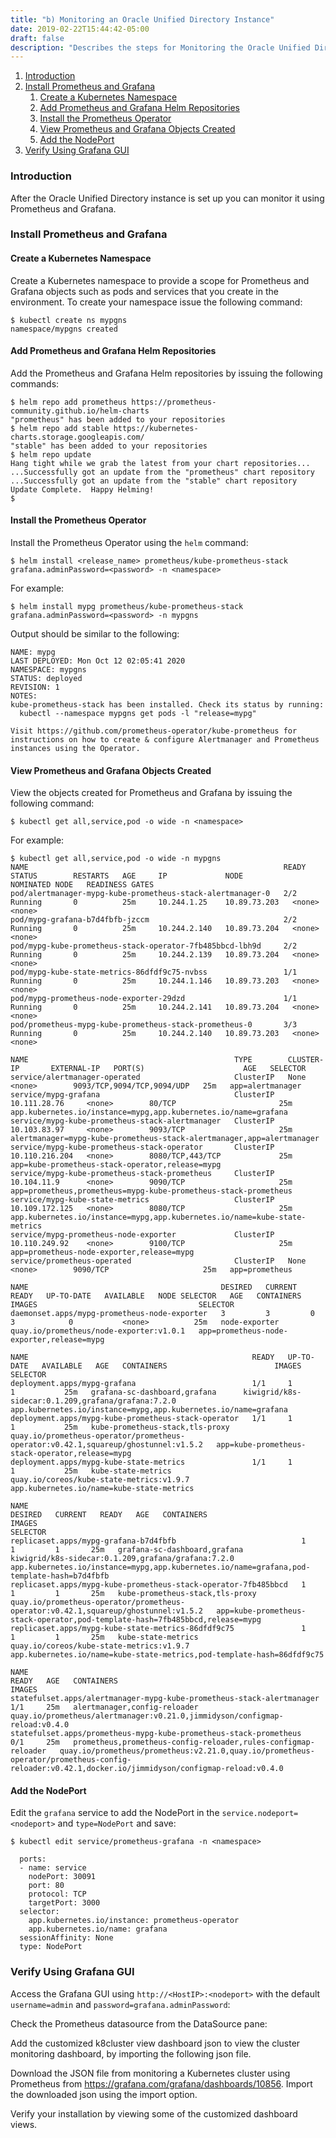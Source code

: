 ```yaml
---
title: "b) Monitoring an Oracle Unified Directory Instance"
date: 2019-02-22T15:44:42-05:00
draft: false
description: "Describes the steps for Monitoring the Oracle Unified Directory environment."
---
```


1. [Introduction](#introduction)
1. [Install Prometheus and Grafana](#install-prometheus-and-grafana)
	1. [Create a Kubernetes Namespace](#create-a-kubernetes-namespace)
	1. [Add Prometheus and Grafana Helm Repositories](#add-prometheus-and-grafana-helm-repositories)
	1. [Install the Prometheus Operator](#install-the-prometheus-operator)
	1. [View Prometheus and Grafana Objects Created](#view-prometheus-and-grafana-objects-created)
	1. [Add the NodePort](#add-the-nodeport)
1. [Verify Using Grafana GUI](#verify-using-grafana-gui)

### Introduction

After the Oracle Unified Directory instance is set up you can monitor it using Prometheus and Grafana.

### Install Prometheus and Grafana

#### Create a Kubernetes Namespace

Create a Kubernetes namespace to provide a scope for Prometheus and Grafana objects such as pods and services that you create in the environment. To create your namespace issue the following command:

```
$ kubectl create ns mypgns
namespace/mypgns created
```

#### Add Prometheus and Grafana Helm Repositories

Add the Prometheus and Grafana Helm repositories by issuing the following commands:

```
$ helm repo add prometheus https://prometheus-community.github.io/helm-charts
"prometheus" has been added to your repositories
$ helm repo add stable https://kubernetes-charts.storage.googleapis.com/
"stable" has been added to your repositories
$ helm repo update
Hang tight while we grab the latest from your chart repositories...
...Successfully got an update from the "prometheus" chart repository
...Successfully got an update from the "stable" chart repository
Update Complete.  Happy Helming!
$
```

#### Install the Prometheus Operator

Install the Prometheus Operator using the `helm` command:

```
$ helm install <release_name> prometheus/kube-prometheus-stack grafana.adminPassword=<password> -n <namespace>
```

For example:

```
$ helm install mypg prometheus/kube-prometheus-stack grafana.adminPassword=<password> -n mypgns
```

Output should be similar to the following:

```
NAME: mypg
LAST DEPLOYED: Mon Oct 12 02:05:41 2020
NAMESPACE: mypgns
STATUS: deployed
REVISION: 1
NOTES:
kube-prometheus-stack has been installed. Check its status by running:
  kubectl --namespace mypgns get pods -l "release=mypg"

Visit https://github.com/prometheus-operator/kube-prometheus for instructions on how to create & configure Alertmanager and Prometheus instances using the Operator.
```

#### View Prometheus and Grafana Objects Created

View the objects created for Prometheus and Grafana by issuing the following command:

```
$ kubectl get all,service,pod -o wide -n <namespace>
```

For example:

```
$ kubectl get all,service,pod -o wide -n mypgns
NAME                                                         READY   STATUS        RESTARTS   AGE     IP             NODE           NOMINATED NODE   READINESS GATES
pod/alertmanager-mypg-kube-prometheus-stack-alertmanager-0   2/2     Running       0          25m     10.244.1.25    10.89.73.203   <none>           <none>
pod/mypg-grafana-b7d4fbfb-jzccm                              2/2     Running       0          25m     10.244.2.140   10.89.73.204   <none>           <none>
pod/mypg-kube-prometheus-stack-operator-7fb485bbcd-lbh9d     2/2     Running       0          25m     10.244.2.139   10.89.73.204   <none>           <none>
pod/mypg-kube-state-metrics-86dfdf9c75-nvbss                 1/1     Running       0          25m     10.244.1.146   10.89.73.203   <none>           <none>
pod/mypg-prometheus-node-exporter-29dzd                      1/1     Running       0          25m     10.244.2.141   10.89.73.204   <none>           <none>
pod/prometheus-mypg-kube-prometheus-stack-prometheus-0       3/3     Running       0          25m     10.244.2.140   10.89.73.203   <none>           <none>

NAME                                              TYPE        CLUSTER-IP       EXTERNAL-IP   PORT(S)                      AGE   SELECTOR
service/alertmanager-operated                     ClusterIP   None             <none>        9093/TCP,9094/TCP,9094/UDP   25m   app=alertmanager
service/mypg-grafana                              ClusterIP   10.111.28.76     <none>        80/TCP                       25m   app.kubernetes.io/instance=mypg,app.kubernetes.io/name=grafana
service/mypg-kube-prometheus-stack-alertmanager   ClusterIP   10.103.83.97     <none>        9093/TCP                     25m   alertmanager=mypg-kube-prometheus-stack-alertmanager,app=alertmanager
service/mypg-kube-prometheus-stack-operator       ClusterIP   10.110.216.204   <none>        8080/TCP,443/TCP             25m   app=kube-prometheus-stack-operator,release=mypg
service/mypg-kube-prometheus-stack-prometheus     ClusterIP   10.104.11.9      <none>        9090/TCP                     25m   app=prometheus,prometheus=mypg-kube-prometheus-stack-prometheus
service/mypg-kube-state-metrics                   ClusterIP   10.109.172.125   <none>        8080/TCP                     25m   app.kubernetes.io/instance=mypg,app.kubernetes.io/name=kube-state-metrics
service/mypg-prometheus-node-exporter             ClusterIP   10.110.249.92    <none>        9100/TCP                     25m   app=prometheus-node-exporter,release=mypg
service/prometheus-operated                       ClusterIP   None             <none>        9090/TCP                     25m   app=prometheus

NAME                                           DESIRED   CURRENT   READY   UP-TO-DATE   AVAILABLE   NODE SELECTOR   AGE   CONTAINERS      IMAGES                                    SELECTOR
daemonset.apps/mypg-prometheus-node-exporter   3         3         0       3            0           <none>          25m   node-exporter   quay.io/prometheus/node-exporter:v1.0.1   app=prometheus-node-exporter,release=mypg

NAME                                                  READY   UP-TO-DATE   AVAILABLE   AGE   CONTAINERS                        IMAGES                                                                               SELECTOR
deployment.apps/mypg-grafana                          1/1     1            1           25m   grafana-sc-dashboard,grafana      kiwigrid/k8s-sidecar:0.1.209,grafana/grafana:7.2.0                                   app.kubernetes.io/instance=mypg,app.kubernetes.io/name=grafana
deployment.apps/mypg-kube-prometheus-stack-operator   1/1     1            1           25m   kube-prometheus-stack,tls-proxy   quay.io/prometheus-operator/prometheus-operator:v0.42.1,squareup/ghostunnel:v1.5.2   app=kube-prometheus-stack-operator,release=mypg
deployment.apps/mypg-kube-state-metrics               1/1     1            1           25m   kube-state-metrics                quay.io/coreos/kube-state-metrics:v1.9.7                                             app.kubernetes.io/name=kube-state-metrics

NAME                                                             DESIRED   CURRENT   READY   AGE   CONTAINERS                        IMAGES                                                                               SELECTOR
replicaset.apps/mypg-grafana-b7d4fbfb                            1         1         1       25m   grafana-sc-dashboard,grafana      kiwigrid/k8s-sidecar:0.1.209,grafana/grafana:7.2.0                                   app.kubernetes.io/instance=mypg,app.kubernetes.io/name=grafana,pod-template-hash=b7d4fbfb
replicaset.apps/mypg-kube-prometheus-stack-operator-7fb485bbcd   1         1         1       25m   kube-prometheus-stack,tls-proxy   quay.io/prometheus-operator/prometheus-operator:v0.42.1,squareup/ghostunnel:v1.5.2   app=kube-prometheus-stack-operator,pod-template-hash=7fb485bbcd,release=mypg
replicaset.apps/mypg-kube-state-metrics-86dfdf9c75               1         1         1       25m   kube-state-metrics                quay.io/coreos/kube-state-metrics:v1.9.7                                             app.kubernetes.io/name=kube-state-metrics,pod-template-hash=86dfdf9c75

NAME                                                                    READY   AGE   CONTAINERS                                                       IMAGES
statefulset.apps/alertmanager-mypg-kube-prometheus-stack-alertmanager   1/1     25m   alertmanager,config-reloader                                     quay.io/prometheus/alertmanager:v0.21.0,jimmidyson/configmap-reload:v0.4.0
statefulset.apps/prometheus-mypg-kube-prometheus-stack-prometheus       0/1     25m   prometheus,prometheus-config-reloader,rules-configmap-reloader   quay.io/prometheus/prometheus:v2.21.0,quay.io/prometheus-operator/prometheus-config-reloader:v0.42.1,docker.io/jimmidyson/configmap-reload:v0.4.0

```

#### Add the NodePort

Edit the `grafana` service to add the NodePort in the `service.nodeport=<nodeport>` and `type=NodePort` and save:

```
$ kubectl edit service/prometheus-grafana -n <namespace>
 
  ports:
  - name: service
    nodePort: 30091
    port: 80
    protocol: TCP
    targetPort: 3000
  selector:
    app.kubernetes.io/instance: prometheus-operator
    app.kubernetes.io/name: grafana
  sessionAffinity: None
  type: NodePort

```

### Verify Using Grafana GUI

Access the Grafana GUI using `http://<HostIP>:<nodeport>` with the default `username=admin` and `password=grafana.adminPassword`:

Check the Prometheus datasource from the DataSource pane:

Add the customized k8cluster view dashboard json to view the cluster monitoring dashboard, by importing the following json file.

Download the JSON file from monitoring a Kubernetes cluster using Prometheus from https://grafana.com/grafana/dashboards/10856.  Import the downloaded json using the import option.

Verify your installation by viewing some of the customized dashboard views.

